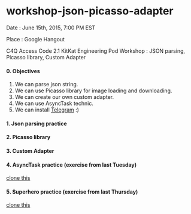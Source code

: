 # workshop-json-picasso-adapter

Date : June 15th, 2015, 7:00 PM EST

Place : Google Hangout

C4Q Access Code 2.1 KitKat Engineering Pod Workshop : JSON parsing, Picasso library, Custom Adapter

#### 0. Objectives

1. We can parse json string.
2. We can use Picasso library for image loading and downloading.
3. We can create our own custom adapter.
4. We can use AsyncTask technic.
5. We can install [Telegram](https://telegram.org/) :)

#### 1. Json parsing practice

[]()

#### 2. Picasso library

[]()

#### 3. Custom Adapter

[]()

#### 4. AsyncTask practice (exercise from last Tuesday)

[clone this](https://github.com/lukesterlee/AsyncTaskPractice)

#### 5. Superhero practice (exercise from last Thursday)

[clone this](https://github.com/lukesterlee/SuperheroPractice)
